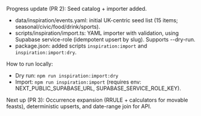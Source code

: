 Progress update (PR 2): Seed catalog + importer added.

- data/inspiration/events.yaml: initial UK-centric seed list (15 items; seasonal/civic/food/drink/sports).
- scripts/inspiration/import.ts: YAML importer with validation, using Supabase service-role (idempotent upsert by slug). Supports --dry-run.
- package.json: added scripts `inspiration:import` and `inspiration:import:dry`.

How to run locally:
- Dry run: `npm run inspiration:import:dry`
- Import: `npm run inspiration:import` (requires env: NEXT_PUBLIC_SUPABASE_URL, SUPABASE_SERVICE_ROLE_KEY).

Next up (PR 3): Occurrence expansion (RRULE + calculators for movable feasts), deterministic upserts, and date-range join for API.

